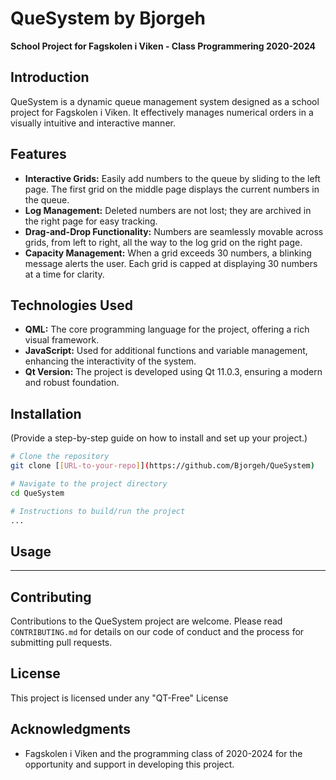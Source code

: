 # QueSystem by Bjorgeh

**School Project for Fagskolen i Viken - Class Programmering 2020-2024**

## Introduction

QueSystem is a dynamic queue management system designed as a school project for Fagskolen i Viken. It effectively manages numerical orders in a visually intuitive and interactive manner.

## Features

- **Interactive Grids:** Easily add numbers to the queue by sliding to the left page. The first grid on the middle page displays the current numbers in the queue.
- **Log Management:** Deleted numbers are not lost; they are archived in the right page for easy tracking.
- **Drag-and-Drop Functionality:** Numbers are seamlessly movable across grids, from left to right, all the way to the log grid on the right page.
- **Capacity Management:** When a grid exceeds 30 numbers, a blinking message alerts the user. Each grid is capped at displaying 30 numbers at a time for clarity.

## Technologies Used

- **QML:** The core programming language for the project, offering a rich visual framework.
- **JavaScript:** Used for additional functions and variable management, enhancing the interactivity of the system.
- **Qt Version:** The project is developed using Qt 11.0.3, ensuring a modern and robust foundation.

## Installation

(Provide a step-by-step guide on how to install and set up your project.)

```bash
# Clone the repository
git clone [[URL-to-your-repo]](https://github.com/Bjorgeh/QueSystem)

# Navigate to the project directory
cd QueSystem

# Instructions to build/run the project
...
```

## Usage

--------

## Contributing

Contributions to the QueSystem project are welcome. Please read `CONTRIBUTING.md` for details on our code of conduct and the process for submitting pull requests.

## License

This project is licensed under any "QT-Free" License

## Acknowledgments

- Fagskolen i Viken and the programming class of 2020-2024 for the opportunity and support in developing this project.
